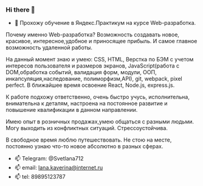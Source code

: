 ### Hi there 👋

- 🌱 Прохожу обучение в Яндекс.Практикум на курсе Web-разработка.

Почему именно Web-разработка? Возможность создавать новое, красивое, интересное,удобное и приносящее прибыль. И самое главное возможность удаленной работы.

На данный момент знаю и умею:
CSS, HTML, Верстка по БЭМ с учетом интересов пользователя и размеров экранов, JavaScript(работа с DOM,обработка событий, валидация форм, модули, ООП, инкапсуляция,наследование, полиморфизм,API), git, webpack, pixel perfect. В ближайшее время освоение React, Node.js, express.js.

К работе подхожу ответственно, очень быстро учусь, исполнительна, внимательна к деталям, настроена на постоянное развитие и повышение квалификации в данном направлении.

Имею опыт в розничных продажах,умею общаться с разными людьми. Могу выходить из конфликтных ситуаций. Стрессоустойчива.

В свободное время люблю путешествовать.
Не стою на месте, постоянно узнаю что-то новое абсолютно в разных сферах.


- 📫 Telegram: @Svetlana712
- 📫 email: lana.kaverina@internet.ru
- 📫 tel: 89895123787
